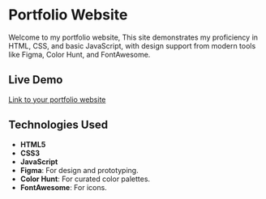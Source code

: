 # Portfolio Website

Welcome to my portfolio website, This site demonstrates my proficiency in HTML, CSS, and basic JavaScript, with design support from modern tools like Figma, Color Hunt, and FontAwesome.

## Live Demo
[Link to your portfolio website](https://naser-alzaghari.github.io/Portfolio/)  

## Technologies Used
- **HTML5**
- **CSS3**
- **JavaScript**
- **Figma**: For design and prototyping.
- **Color Hunt**: For curated color palettes.
- **FontAwesome**: For icons.
